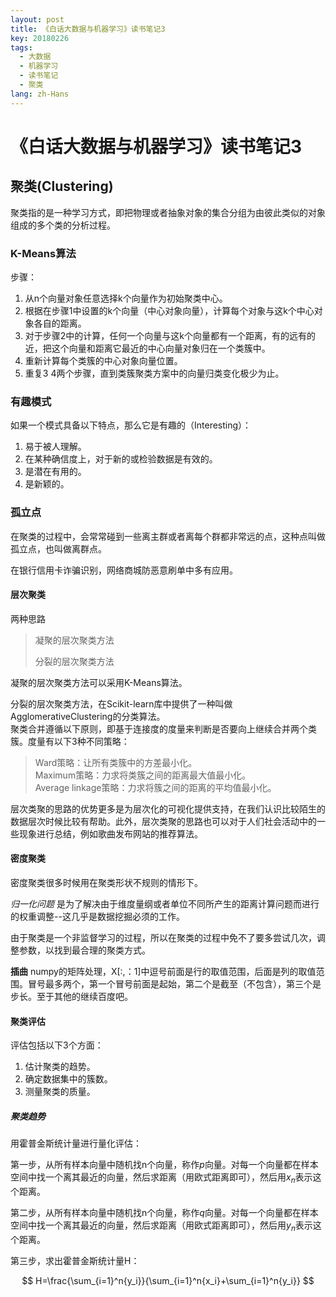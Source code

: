 ```yaml
---
layout: post
title: 《白话大数据与机器学习》读书笔记3
key: 20180226
tags:
  - 大数据
  - 机器学习
  - 读书笔记
  - 聚类
lang: zh-Hans
---
```


# 《白话大数据与机器学习》读书笔记3

## 聚类(Clustering)

聚类指的是一种学习方式，即把物理或者抽象对象的集合分组为由彼此类似的对象组成的多个类的分析过程。

### K-Means算法

步骤：
1. 从n个向量对象任意选择k个向量作为初始聚类中心。
2. 根据在步骤1中设置的k个向量（中心对象向量），计算每个对象与这k个中心对象各自的距离。
3. 对于步骤2中的计算，任何一个向量与这k个向量都有一个距离，有的远有的近，把这个向量和距离它最近的中心向量对象归在一个类簇中。
4. 重新计算每个类簇的中心对象向量位置。
5. 重复3 4两个步骤，直到类簇聚类方案中的向量归类变化极少为止。

### 有趣模式

如果一个模式具备以下特点，那么它是有趣的（Interesting）：
1. 易于被人理解。
2. 在某种确信度上，对于新的或检验数据是有效的。
3. 是潜在有用的。
4. 是新颖的。

### 孤立点

在聚类的过程中，会常常碰到一些离主群或者离每个群都非常远的点，这种点叫做孤立点，也叫做离群点。

在银行信用卡诈骗识别，网络商城防恶意刷单中多有应用。

#### 层次聚类

两种思路
> 凝聚的层次聚类方法
>
> 分裂的层次聚类方法

凝聚的层次聚类方法可以采用K-Means算法。

分裂的层次聚类方法，在Scikit-learn库中提供了一种叫做AgglomerativeClustering的分类算法。<br/>
聚类合并遵循以下原则，即基于连接度的度量来判断是否要向上继续合并两个类簇。度量有以下3种不同策略：<br/>
> Ward策略：让所有类簇中的方差最小化。<br/>
> Maximum策略：力求将类簇之间的距离最大值最小化。<br/>
> Average linkage策略：力求将簇之间的距离的平均值最小化。

层次类聚的思路的优势更多是为层次化的可视化提供支持，在我们认识比较陌生的数据层次时候比较有帮助。此外，层次类聚的思路也可以对于人们社会活动中的一些现象进行总结，例如歌曲发布网站的推荐算法。

#### 密度聚类

密度聚类很多时候用在聚类形状不规则的情形下。

*归一化问题* 是为了解决由于维度量纲或者单位不同所产生的距离计算问题而进行的权重调整--这几乎是数据挖掘必须的工作。

由于聚类是一个非监督学习的过程，所以在聚类的过程中免不了要多尝试几次，调整参数，以找到最合理的聚类方式。

**插曲**
numpy的矩阵处理，X[:,：1]中逗号前面是行的取值范围，后面是列的取值范围。冒号最多两个，第一个冒号前面是起始，第二个是截至（不包含），第三个是步长。至于其他的继续百度吧。

#### 聚类评估

评估包括以下3个方面：
1. 估计聚类的趋势。
2. 确定数据集中的簇数。
3. 测量聚类的质量。

##### 聚类趋势

用霍普金斯统计量进行量化评估：

第一步，从所有样本向量中随机找n个向量，称作$p$向量。对每一个向量都在样本空间中找一个离其最近的向量，然后求距离（用欧式距离即可），然后用$x_n$表示这个距离。

第二步，从所有样本向量中随机找n个向量，称作$q$向量。对每一个向量都在样本空间中找一个离其最近的向量，然后求距离（用欧式距离即可），然后用$y_n$表示这个距离。

第三步，求出霍普金斯统计量H：

$$ H=\frac{\sum_{i=1}^n{y_i}}{\sum_{i=1}^n{x_i}+\sum_{i=1}^n{y_i}} $$


